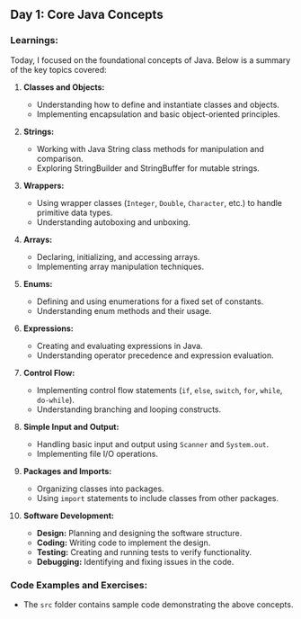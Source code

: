 ## Day 1: Core Java Concepts

### **Learnings:**

Today, I focused on the foundational concepts of Java. Below is a summary of the key topics covered:

1. **Classes and Objects:**
    - Understanding how to define and instantiate classes and objects.
    - Implementing encapsulation and basic object-oriented principles.

2. **Strings:**
    - Working with Java String class methods for manipulation and comparison.
    - Exploring StringBuilder and StringBuffer for mutable strings.

3. **Wrappers:**
    - Using wrapper classes (`Integer`, `Double`, `Character`, etc.) to handle primitive data types.
    - Understanding autoboxing and unboxing.

4. **Arrays:**
    - Declaring, initializing, and accessing arrays.
    - Implementing array manipulation techniques.

5. **Enums:**
    - Defining and using enumerations for a fixed set of constants.
    - Understanding enum methods and their usage.

6. **Expressions:**
    - Creating and evaluating expressions in Java.
    - Understanding operator precedence and expression evaluation.

7. **Control Flow:**
    - Implementing control flow statements (`if`, `else`, `switch`, `for`, `while`, `do-while`).
    - Understanding branching and looping constructs.

8. **Simple Input and Output:**
    - Handling basic input and output using `Scanner` and `System.out`.
    - Implementing file I/O operations.

9. **Packages and Imports:**
    - Organizing classes into packages.
    - Using `import` statements to include classes from other packages.

10. **Software Development:**
    - **Design:** Planning and designing the software structure.
    - **Coding:** Writing code to implement the design.
    - **Testing:** Creating and running tests to verify functionality.
    - **Debugging:** Identifying and fixing issues in the code.

### **Code Examples and Exercises:**

- The `src` folder contains sample code demonstrating the above concepts.